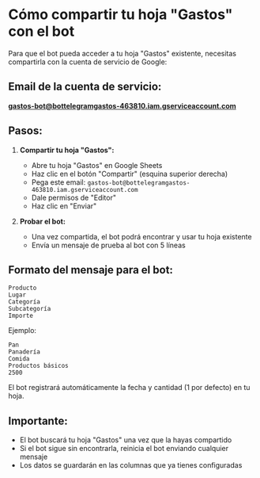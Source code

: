 # Cómo compartir tu hoja "Gastos" con el bot

Para que el bot pueda acceder a tu hoja "Gastos" existente, necesitas compartirla con la cuenta de servicio de Google:

## Email de la cuenta de servicio:
**gastos-bot@bottelegramgastos-463810.iam.gserviceaccount.com**

## Pasos:

1. **Compartir tu hoja "Gastos":**
   - Abre tu hoja "Gastos" en Google Sheets
   - Haz clic en el botón "Compartir" (esquina superior derecha)
   - Pega este email: `gastos-bot@bottelegramgastos-463810.iam.gserviceaccount.com`
   - Dale permisos de "Editor"
   - Haz clic en "Enviar"

2. **Probar el bot:**
   - Una vez compartida, el bot podrá encontrar y usar tu hoja existente
   - Envía un mensaje de prueba al bot con 5 líneas

## Formato del mensaje para el bot:
```
Producto
Lugar
Categoría
Subcategoría
Importe
```

Ejemplo:
```
Pan
Panadería
Comida
Productos básicos
2500
```

El bot registrará automáticamente la fecha y cantidad (1 por defecto) en tu hoja.

## Importante:
- El bot buscará tu hoja "Gastos" una vez que la hayas compartido
- Si el bot sigue sin encontrarla, reinicia el bot enviando cualquier mensaje
- Los datos se guardarán en las columnas que ya tienes configuradas